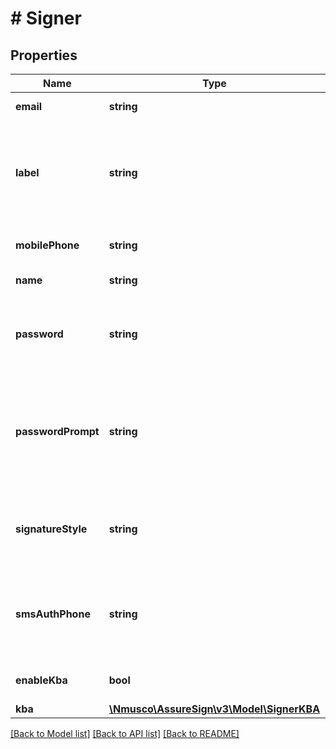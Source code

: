 # # Signer

## Properties

Name | Type | Description | Notes
------------ | ------------- | ------------- | -------------
**email** | **string** | Specifies the email address for the signer. | [optional] 
**label** | **string** | Specifies a label for the signer.  This label can be referenced when specifying the signer for a field or when specifying recipients for an email or SMS notification. | [optional] 
**mobilePhone** | **string** | Specifies the mobile phone number for the signer. | [optional] 
**name** | **string** | Specifies the full name for the signer. | [optional] 
**password** | **string** | Specifies a password for the signer that will need to be provided in order to access signing or envelope downloads. | [optional] 
**passwordPrompt** | **string** | Specifies the prompt that will be presented to the signer indicating what to enter as a password.  For example: &amp;apos;For security purposes, please enter the last 4 digits of your account number.&amp;apos; | [optional] 
**signatureStyle** | **string** | Specifies the style of signature the signer will adopt for fields with a &amp;apos;FieldType&amp;apos; of &amp;apos;Signature&amp;apos;. | [optional] 
**smsAuthPhone** | **string** | Specifies the phone number that SMS Two-Factor authentication should use to authenticate the signer for signing or envelope downloads. | [optional] 
**enableKba** | **bool** | When set to true, KBA property must be populated | [optional] 
**kba** | [**\Nmusco\AssureSign\v3\Model\SignerKBA**](.md) |  | [optional] 

[[Back to Model list]](../../README.md#documentation-for-models) [[Back to API list]](../../README.md#documentation-for-api-endpoints) [[Back to README]](../../README.md)



